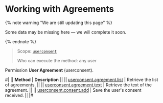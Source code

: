 # Working with Agreements

{% note warning "We are still updating this page" %}

Some data may be missing here — we will complete it soon.

{% endnote %}

> Scope: [`userconsent`](../scopes/permissions.md)
>
> Who can execute the method: any user

Permission **User Agreement** (userconsent).

#|
|| **Method** | **Description** ||
|| [userconsent.agreement.list](./user-consent-agreement-list.md) | Retrieve the list of agreements. ||
|| [userconsent.agreement.text](./user-consent-agreement-text.md) | Retrieve the text of the agreement. ||
|| [userconsent.consent.add](./user-consent-consent-add.md) | Save the user's consent received. ||
|#